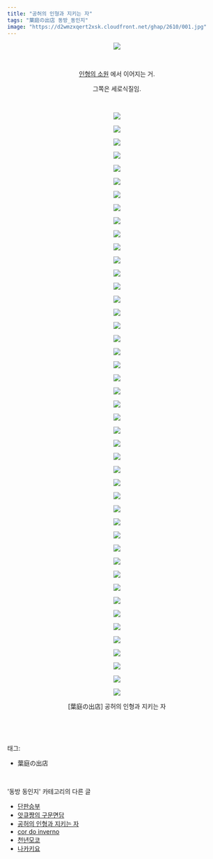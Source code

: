 ```yaml
---
title: "공허의 인형과 지키는 자"
tags: "葉庭の出店 동방_동인지"
image: "https://d2wmzxqert2xsk.cloudfront.net/ghap/2610/001.jpg"
---
```

<div class="article">
<p style="text-align: center; clear: none; float: none;"><img src="{{ site.imgserver11 }}/ghap/2610/001.jpg"/></p>
<p style="text-align: center; clear: none; float: none;"><br/></p>
<p style="text-align: center; clear: none; float: none;"><a class="tx-link" href="http://ghaptouhou.tistory.com/2609" target="_blank">인형의 소원</a> 에서 이어지는 거.</p>
<p style="text-align: center; clear: none; float: none;">그쪽은 세로식질임.</p>
<p style="text-align: center; clear: none; float: none;"><br/></p>
<p style="text-align: center; clear: none; float: none;"><img src="{{ site.imgserver11 }}/ghap/2610/002.jpg"/></p>
<p style="text-align: center; clear: none; float: none;"><img src="{{ site.imgserver11 }}/ghap/2610/003.jpg"/></p>
<p style="text-align: center; clear: none; float: none;"><img src="{{ site.imgserver11 }}/ghap/2610/004.jpg"/></p>
<p style="text-align: center; clear: none; float: none;"><img src="{{ site.imgserver11 }}/ghap/2610/005.jpg"/></p>
<p style="text-align: center; clear: none; float: none;"><img src="{{ site.imgserver11 }}/ghap/2610/006.jpg"/></p>
<p style="text-align: center; clear: none; float: none;"><img src="{{ site.imgserver11 }}/ghap/2610/007.jpg"/></p>
<p style="text-align: center; clear: none; float: none;"><img src="{{ site.imgserver11 }}/ghap/2610/008.jpg"/></p>
<p style="text-align: center; clear: none; float: none;"><img src="{{ site.imgserver11 }}/ghap/2610/009.jpg"/></p>
<p style="text-align: center; clear: none; float: none;"><img src="{{ site.imgserver11 }}/ghap/2610/010.jpg"/></p>
<p style="text-align: center; clear: none; float: none;"><img src="{{ site.imgserver11 }}/ghap/2610/011.jpg"/></p>
<p style="text-align: center; clear: none; float: none;"><img src="{{ site.imgserver11 }}/ghap/2610/012.jpg"/></p>
<p style="text-align: center; clear: none; float: none;"><img src="{{ site.imgserver11 }}/ghap/2610/013.jpg"/></p>
<p style="text-align: center; clear: none; float: none;"><img src="{{ site.imgserver11 }}/ghap/2610/014.jpg"/></p>
<p style="text-align: center; clear: none; float: none;"><img src="{{ site.imgserver11 }}/ghap/2610/015.jpg"/></p>
<p style="text-align: center; clear: none; float: none;"><img src="{{ site.imgserver11 }}/ghap/2610/016.jpg"/></p>
<p style="text-align: center; clear: none; float: none;"><img src="{{ site.imgserver11 }}/ghap/2610/017.jpg"/></p>
<p style="text-align: center; clear: none; float: none;"><img src="{{ site.imgserver11 }}/ghap/2610/018.jpg"/></p>
<p style="text-align: center; clear: none; float: none;"><img src="{{ site.imgserver11 }}/ghap/2610/019.jpg"/></p>
<p style="text-align: center; clear: none; float: none;"><img src="{{ site.imgserver11 }}/ghap/2610/020.jpg"/></p>
<p style="text-align: center; clear: none; float: none;"><img src="{{ site.imgserver11 }}/ghap/2610/021.jpg"/></p>
<p style="text-align: center; clear: none; float: none;"><img src="{{ site.imgserver11 }}/ghap/2610/022.jpg"/></p>
<p style="text-align: center; clear: none; float: none;"><img src="{{ site.imgserver11 }}/ghap/2610/023.jpg"/></p>
<p style="text-align: center; clear: none; float: none;"><img src="{{ site.imgserver11 }}/ghap/2610/024.jpg"/></p>
<p style="text-align: center; clear: none; float: none;"><img src="{{ site.imgserver11 }}/ghap/2610/025.jpg"/></p>
<p style="text-align: center; clear: none; float: none;"><img src="{{ site.imgserver11 }}/ghap/2610/026.jpg"/></p>
<p style="text-align: center; clear: none; float: none;"><img src="{{ site.imgserver11 }}/ghap/2610/027.jpg"/></p>
<p style="text-align: center; clear: none; float: none;"><img src="{{ site.imgserver11 }}/ghap/2610/028.jpg"/></p>
<p style="text-align: center; clear: none; float: none;"><img src="{{ site.imgserver11 }}/ghap/2610/029.jpg"/></p>
<p style="text-align: center; clear: none; float: none;"><img src="{{ site.imgserver11 }}/ghap/2610/030.jpg"/></p>
<p style="text-align: center; clear: none; float: none;"><img src="{{ site.imgserver11 }}/ghap/2610/031.jpg"/></p>
<p style="text-align: center; clear: none; float: none;"><img src="{{ site.imgserver11 }}/ghap/2610/032.jpg"/></p>
<p style="text-align: center; clear: none; float: none;"><img src="{{ site.imgserver11 }}/ghap/2610/033.jpg"/></p>
<p style="text-align: center; clear: none; float: none;"><img src="{{ site.imgserver11 }}/ghap/2610/034.jpg"/></p>
<p style="text-align: center; clear: none; float: none;"><img src="{{ site.imgserver11 }}/ghap/2610/035.jpg"/></p>
<p style="text-align: center; clear: none; float: none;"><img src="{{ site.imgserver11 }}/ghap/2610/036.jpg"/></p>
<p style="text-align: center; clear: none; float: none;"><img src="{{ site.imgserver11 }}/ghap/2610/037.jpg"/></p>
<p style="text-align: center; clear: none; float: none;"><img src="{{ site.imgserver11 }}/ghap/2610/038.jpg"/></p>
<p style="text-align: center; clear: none; float: none;"><img src="{{ site.imgserver11 }}/ghap/2610/039.jpg"/></p>
<p style="text-align: center; clear: none; float: none;"><img src="{{ site.imgserver11 }}/ghap/2610/040.jpg"/></p>
<p style="text-align: center; clear: none; float: none;"><img src="{{ site.imgserver11 }}/ghap/2610/041.jpg"/></p>
<p style="text-align: center; clear: none; float: none;"><img src="{{ site.imgserver11 }}/ghap/2610/042.jpg"/></p>
<p style="text-align: center; clear: none; float: none;"><img src="{{ site.imgserver11 }}/ghap/2610/043.jpg"/></p>
<p style="text-align: center; clear: none; float: none;"><img src="{{ site.imgserver11 }}/ghap/2610/044.jpg"/></p>
<p style="text-align: center; clear: none; float: none;"><img src="{{ site.imgserver11 }}/ghap/2610/045.jpg"/></p>
<p style="text-align: center; clear: none; float: none;"><img src="{{ site.imgserver11 }}/ghap/2610/046.jpg"/></p>
<p style="text-align: center; clear: none; float: none;">[葉庭の出店] 공허의 인형과 지키는 자</p>
<p><br/></p>
</div><br/>
<div class="tagTrail">
<p>태그: </p>
<ul>
<li>葉庭の出店</li>
</ul>
</div><br/>
<div class="another">
<p>'동방 동인지' 카테고리의 다른 글</p>
<ul>
<li><a href="/ghap_2612">단판승부</a></li>
<li><a href="/ghap_2611">앗큐쨩의 구문면담</a></li>
<li><a href="/ghap_2610">공허의 인형과 지키는 자</a></li>
<li><a href="/ghap_2608">cor do inverno</a></li>
<li><a href="/ghap_2606">천년모코</a></li>
<li><a href="/ghap_2600">나카키요</a></li>
</ul>
</div><br/>
<div class="cb_module cb_fluid">
<div class="cb_wrt cb_profile">
</div><!-- commentList close -->
</div><br/>
